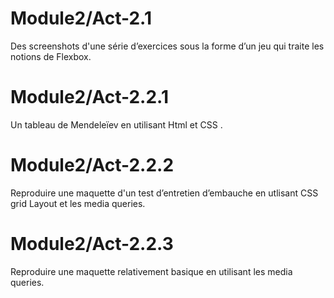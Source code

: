# Module2/Act-2.1
Des screenshots d'une série d’exercices sous la forme d’un jeu qui traite les notions de Flexbox.
# Module2/Act-2.2.1
Un tableau de Mendeleïev en utilisant Html et CSS .
# Module2/Act-2.2.2
Reproduire une maquette d'un test d’entretien d’embauche en utlisant CSS grid Layout et les media queries.
# Module2/Act-2.2.3
Reproduire une maquette relativement basique en utilisant les media queries.
